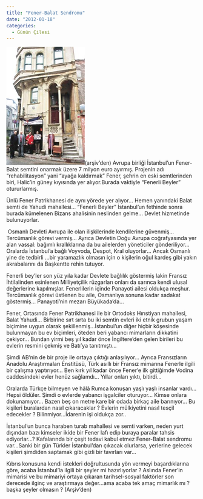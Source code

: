```yaml
---
title: "Fener-Balat Sendromu"
date: "2012-01-18"
categories: 
  - Günün Çilesi
---
```


[![fenerr.jpg](../uploads/2012/01/fenerr.jpg)](../uploads/2012/01/fenerr.jpg "fenerr.jpg")(arşiv’den) Avrupa birliği İstanbul’un Fener-Balat semtini onarmak üzere 7 milyon euro ayırmış. Projenin adı “rehabilitasyon” yani “ayağa kaldırmak” Fener, şehrin en eski semtlerinden biri, Halic’in güney kıyısında yer alıyor.Burada vaktiyle “Fenerli Beyler” otururlarmış.

Ünlü Fener Patrikhanesi de aynı yörede yer alıyor... Hemen yanındaki Balat semti de Yahudi mahallesi... “Fenerli Beyler” İstanbul’un fethinde sonra burada kümelenen Bizans ahalisinin neslinden gelme... Devlet hizmetinde bulunuyorlar.

 Osmanlı Devleti Avrupa ile olan ilişkilerinde kendilerine güvenmiş... Tercümanlık görevi vermiş... Ayrıca Devletin Doğu Avrupa coğrafyasında yer alan vassal: bağımlı krallıklarına da bu ailelerden yöneticiler gönderiliyor... Oralarda İstanbul’a bağlı Voyvoda, Despot, Kral oluyorlar... Ancak Osmanlı yine de tedbirli ...bir yaramazlık olmasın için o kişilerin oğul kardeş gibi yakın akrabalarını da Başkentte rehin tutuyor.

Fenerli bey’ler son yüz yıla kadar Devlete bağlılık göstermiş lakin Fransız İhtilalinden esinlenen Milliyetçilik rüzgarları onları da sarınca kendi ulusal değerlerine kapılmışlar. Fenerlilerin içinde Panayoti ailesi oldukça meşhur. Tercümanlık görevi üstlenen bu aile, Osmanlıya sonuna kadar sadakat göstermiş... Panayoti’nin mezarı Büyükada’da...

Fener, Ortasında Fener Patrikhanesi ile bir Ortodoks Hırıstiyan mahallesi, Balat Yahudi... Birbirine sırt sırta bu iki semtin evleri iki etnik grubun yaşam biçimine uygun olarak şekillenmiş...İstanbul’un diğer hiçbir köşesinde bulunmayan bu ev biçimleri, öteden beri yabancı mimarların dikkatini çekiyor... Bundan yirmi beş yıl kadar önce İngiltere’den gelen birileri bu evlerin resmini çekmiş ve Batı’ya tanıtmıştı...

Şimdi AB’nin de bir proje ile ortaya çıktığı anlaşılıyor... Ayrıca Fransızların Anadolu Araştırmaları Enstitüsü, Türk asıllı bir Fransız mimarına Fenerle ilgili bir çalışma yaptırıyor... Ben kırk yıl kadar önce Fener’e ilk gittiğimde Vodina caddesindeki evler henüz sağlamdı... Yıllar onları yıktı, bitirdi...

Oralarda Türkçe bilmeyen ve hâlâ Rumca konuşan yaşlı yaşlı insanlar vardı... Hepsi öldüler. Şimdi o evlerde yabancı işgalciler oturuyor... Kimse onlara dokunamıyor... Bazen beş on metre kare bir odada birkaç aile barınıyor... Bu kişileri buralardan nasıl çıkaracaklar ? Evlerin mülkiyetini nasıl tesçil edecekler ? Bilinmiyor...İdarenin işi oldukça zor..

İstanbul’un bunca haraben turab mahallesi ve semti varken, neden yurt dışından bazı kimseler ikide bir Fener lafı edip buraya paralar tahsis ediyorlar...? Kafalarında bir çeşit tedavi kabul etmez Fener-Balat sendromu var...Sanki bir gün Türkler İstanbul’dan çıkacak olurlarsa, yerlerine gelecek kişileri şimdiden saptamak gibi gizli bir tavırları var...

Kıbrıs konusuna kendi istekleri doğrultusunda yön vermeyi başardıklarına göre, acaba İstanbul’la ilgili bir şeyler mi hazırlıyorlar ? Aslında Fener’in mimarisi ve bu mimariyi ortaya çıkaran tarihsel-sosyal faktörler son derecede ilginç ve araştırmaya değer...ama acaba tek amaç mimarlık mı ? başka şeyler olmasın ? (Arşiv’den)
